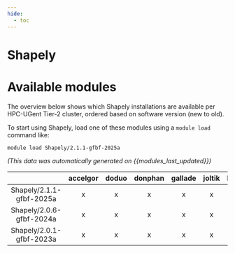 ```yaml
---
hide:
  - toc
---
```


Shapely
=======

# Available modules


The overview below shows which Shapely installations are available per HPC-UGent Tier-2 cluster, ordered based on software version (new to old).

To start using Shapely, load one of these modules using a `module load` command like:

```shell
module load Shapely/2.1.1-gfbf-2025a
```

*(This data was automatically generated on {{modules_last_updated}})*

| |accelgor|doduo|donphan|gallade|joltik|litleo|shinx|
| :---: | :---: | :---: | :---: | :---: | :---: | :---: | :---: |
|Shapely/2.1.1-gfbf-2025a|x|x|x|x|x|x|x|
|Shapely/2.0.6-gfbf-2024a|x|x|x|x|x|x|x|
|Shapely/2.0.1-gfbf-2023a|x|x|x|x|x|x|x|
